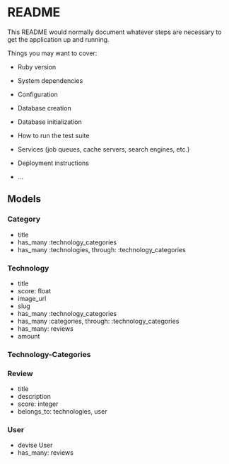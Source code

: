 # README

This README would normally document whatever steps are necessary to get the
application up and running.

Things you may want to cover:

* Ruby version

* System dependencies

* Configuration

* Database creation

* Database initialization

* How to run the test suite

* Services (job queues, cache servers, search engines, etc.)

* Deployment instructions

* ...

## Models

### Category
- title
- has_many :technology_categories
- has_many :technologies, through: :technology_categories

### Technology
- title
- score: float
- image_url
- slug
- has_many :technology_categories
- has_many :categories, through: :technology_categories
- has_many: reviews
- amount

### Technology-Categories

### Review
- title
- description
- score: integer
- belongs_to: technologies, user

### User
- devise User
- has_many: reviews
